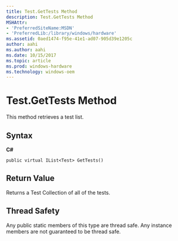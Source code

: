 ```yaml
---
title: Test.GetTests Method
description: Test.GetTests Method
MSHAttr:
- 'PreferredSiteName:MSDN'
- 'PreferredLib:/library/windows/hardware'
ms.assetid: 0aed1474-f95e-41e1-ad07-905d39e1205c
author: aahi
ms.author: aahi
ms.date: 10/15/2017
ms.topic: article
ms.prod: windows-hardware
ms.technology: windows-oem
---
```


# Test.GetTests Method


This method retrieves a test list.

## <span id="Syntax"></span><span id="syntax"></span><span id="SYNTAX"></span>Syntax


**C#**

`public virtual IList<Test> GetTests()`

## <span id="Return_Value"></span><span id="return_value"></span><span id="RETURN_VALUE"></span>Return Value


Returns a Test Collection of all of the tests.

## <span id="Thread_Safety"></span><span id="thread_safety"></span><span id="THREAD_SAFETY"></span>Thread Safety


Any public static members of this type are thread safe. Any instance members are not guaranteed to be thread safe.

 

 






